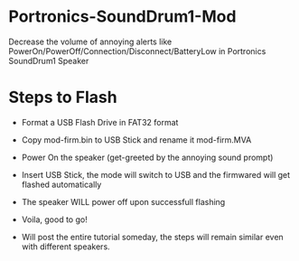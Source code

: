 # Portronics-SoundDrum1-Mod
Decrease the volume of annoying alerts like PowerOn/PowerOff/Connection/Disconnect/BatteryLow in Portronics SoundDrum1 Speaker


# Steps to Flash
- Format a USB Flash Drive in FAT32 format
- Copy mod-firm.bin to USB Stick and rename it mod-firm.MVA
- Power On the speaker (get-greeted by the annoying sound prompt)
- Insert USB Stick, the mode will switch to USB and the firmwared will get flashed automatically
- The speaker WILL power off upon successfull flashing
- Voila, good to go!

- Will post the entire tutorial someday, the steps will remain similar even with different speakers.
